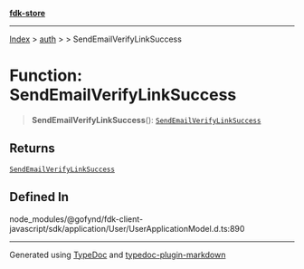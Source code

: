 [**fdk-store**](../../../README.md)
***

[Index](../../../API.md) > [auth](../../README.md) > [<internal>](../README.md) > SendEmailVerifyLinkSuccess

# Function: SendEmailVerifyLinkSuccess

> **SendEmailVerifyLinkSuccess**(): [`SendEmailVerifyLinkSuccess`](../type-aliases/type-alias.SendEmailVerifyLinkSuccess.md)

## Returns

[`SendEmailVerifyLinkSuccess`](../type-aliases/type-alias.SendEmailVerifyLinkSuccess.md)

## Defined In

node\_modules/@gofynd/fdk-client-javascript/sdk/application/User/UserApplicationModel.d.ts:890

***
Generated using [TypeDoc](https://typedoc.org/) and [typedoc-plugin-markdown](https://www.npmjs.com/package/typedoc-plugin-markdown)
